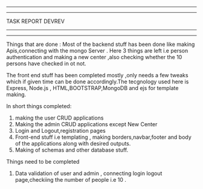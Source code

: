 ***************
***************
TASK REPORT DEVREV 
*************
*******************


Things that are done :
Most of the backend stuff has been done like making Apis,connecting with the mongo Server . Here 3 things are left i.e person authentication and making a new center
,also checking whether the 10 persons have checked in ot not.

The front end stuff has been completed mostly ,only needs a few tweaks which if given time can be done accordingly.The tecgnology used here is Express, Node.js 
, HTML,BOOTSTRAP,MongoDB and ejs for template making.

In short things completed:
1) making the user CRUD applications
2) Making the admin CRUD applications except New Center
3) Login and Logout,registration pages
4) Front-end stuff i.e templating , making borders,navbar,footer and body of the applications along with desired outputs.
5) Making of schemas and other database stuff.

Things need to be completed
1) Data validation of user and admin , connecting login logout page,checkiing the number of people i.e 10 .
